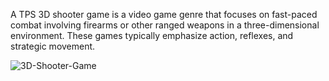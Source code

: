 A TPS 3D shooter game is a video game genre that focuses on fast-paced combat involving firearms or other ranged weapons in a three-dimensional environment. These games typically emphasize action, reflexes, and strategic movement.

![3D-Shooter-Game](https://github.com/user-attachments/assets/b108f0de-f299-4a44-8c97-76fd1050e7fa)
